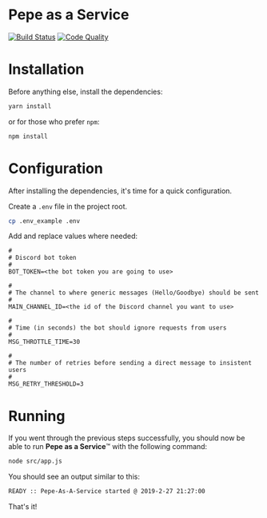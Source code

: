 # Pepe as a Service

[![Build Status](https://travis-ci.com/tiagojpdias/pepe-as-a-service.svg?branch=master)](https://travis-ci.com/tiagojpdias/pepe-as-a-service)
[![Code Quality](https://img.shields.io/scrutinizer/g/tiagojpdias/pepe-as-a-service.svg)](https://img.shields.io/scrutinizer/g/tiagojpdias/pepe-as-a-service.svg)

# Installation
Before anything else, install the dependencies:
```sh
yarn install
```

or for those who prefer `npm`:
```sh
npm install
```

# Configuration
After installing the dependencies, it's time for a quick configuration.

Create a `.env` file in the project root.

```sh
cp .env_example .env
```
 
Add and replace values where needed:

```
#
# Discord bot token
#
BOT_TOKEN=<the bot token you are going to use>

#
# The channel to where generic messages (Hello/Goodbye) should be sent
#
MAIN_CHANNEL_ID=<the id of the Discord channel you want to use>

#
# Time (in seconds) the bot should ignore requests from users
#
MSG_THROTTLE_TIME=30

#
# The number of retries before sending a direct message to insistent users
#
MSG_RETRY_THRESHOLD=3
```

# Running
If you went through the previous steps successfully, you should now be able to run **Pepe as a Service**™ with the following command:
 
```sh
node src/app.js
```

You should see an output similar to this:
```sh
READY :: Pepe-As-A-Service started @ 2019-2-27 21:27:00
```

That's it!

